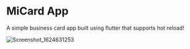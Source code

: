 # MiCard App
A simple business card app built using flutter that supports hot reload!


![Screenshot_1624631253](https://user-images.githubusercontent.com/49837654/123440082-09e80500-d5f0-11eb-9a2b-ebe511ac4077.png)


